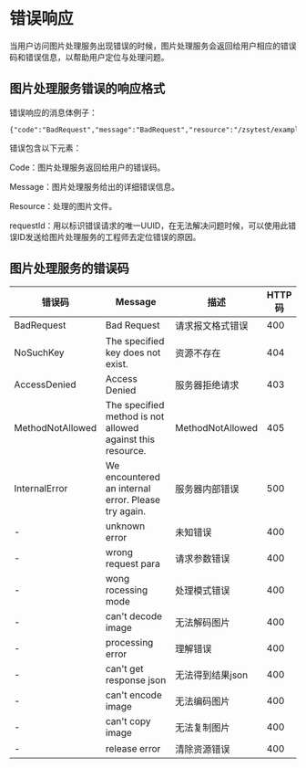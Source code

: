 # 错误响应

当用户访问图片处理服务出现错误的时候，图片处理服务会返回给用户相应的错误码和错误信息，以帮助用户定位与处理问题。

## 图片处理服务错误的响应格式

错误响应的消息体例子：

```
{"code":"BadRequest","message":"BadRequest","resource":"/zsytest/example.jpg","requestId":"ADDB2C69B9FB23E9"}
```

错误包含以下元素：

Code：图片处理服务返回给用户的错误码。

Message：图片处理服务给出的详细错误信息。

Resource：处理的图片文件。

requestId：用以标识错误请求的唯一UUID，在无法解决问题时候，可以使用此错误ID发送给图片处理服务的工程师去定位错误的原因。

## 图片处理服务的错误码

|错误码|Message|描述|HTTP码|
|-|-|-|-|
|BadRequest|Bad Request|请求报文格式错误|400|
|NoSuchKey|The specified key does not exist.|资源不存在|404|
|AccessDenied|Access Denied|服务器拒绝请求|403|
|MethodNotAllowed|The specified method is not allowed against this resource.|MethodNotAllowed|405|
|InternalError|We encountered an internal error. Please try again.|服务器内部错误|500|
| - |unknown error|未知错误|400|
| - |wrong request para|请求参数错误|400|
| - |wong rocessing mode|处理模式错误|400|
| - |can't decode image|无法解码图片|400|
| - |processing error|理解错误|400|
| - |can't get response json|无法得到结果json|400|
| - |can't encode image|无法编码图片|400|
| - |can't copy image|无法复制图片|400|
| - |release error|清除资源错误|400|
